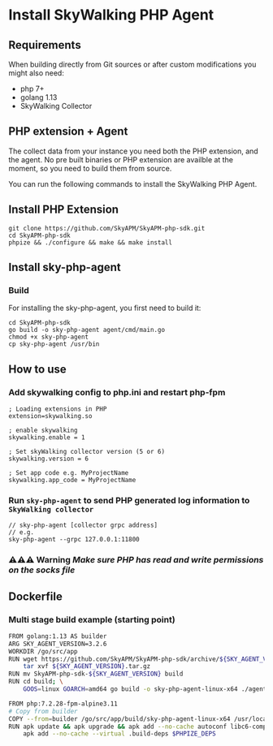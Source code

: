 # Install SkyWalking PHP Agent

## Requirements
When building directly from Git sources or after custom modifications you might also need:
* php 7+
* golang 1.13
* SkyWalking Collector

## PHP extension + Agent
The collect data from your instance you need both the PHP extension, and the agent. 
No pre built binaries or PHP extension are availble at the moment, so you need to
build them from source.

You can run the following commands to install the SkyWalking PHP Agent.

## Install PHP Extension
```shell script
git clone https://github.com/SkyAPM/SkyAPM-php-sdk.git
cd SkyAPM-php-sdk
phpize && ./configure && make && make install
```

## Install sky-php-agent
### Build
For installing the sky-php-agent, you first need to build it:

```shell script
cd SkyAPM-php-sdk
go build -o sky-php-agent agent/cmd/main.go
chmod +x sky-php-agent
cp sky-php-agent /usr/bin
```

## How to use

### Add skywalking config to php.ini and restart php-fpm

```shell script
; Loading extensions in PHP
extension=skywalking.so

; enable skywalking
skywalking.enable = 1

; Set skyWalking collector version (5 or 6)
skywalking.version = 6

; Set app code e.g. MyProjectName
skywalking.app_code = MyProjectName
```

### Run `sky-php-agent` to send PHP generated log information to `SkyWalking collector`
```shell script
// sky-php-agent [collector grpc address]
// e.g.
sky-php-agent --grpc 127.0.0.1:11800
```

### ⚠️⚠️⚠️ Warning *Make sure PHP has read and write permissions on the socks file*

## Dockerfile

### Multi stage build example (starting point)
```bash
FROM golang:1.13 AS builder
ARG SKY_AGENT_VERSION=3.2.6
WORKDIR /go/src/app
RUN wget https://github.com/SkyAPM/SkyAPM-php-sdk/archive/${SKY_AGENT_VERSION}.tar.gz; \
    tar xvf ${SKY_AGENT_VERSION}.tar.gz
RUN mv SkyAPM-php-sdk-${SKY_AGENT_VERSION} build
RUN cd build; \
    GOOS=linux GOARCH=amd64 go build -o sky-php-agent-linux-x64 ./agent/cmd/main.go

FROM php:7.2.28-fpm-alpine3.11
# Copy from builder
COPY --from=builder /go/src/app/build/sky-php-agent-linux-x64 /usr/local/bin/sky-php-agent
RUN apk update && apk upgrade && apk add --no-cache autoconf libc6-compat libcurl curl-dev icu-dev & \
    apk add --no-cache --virtual .build-deps $PHPIZE_DEPS
```
